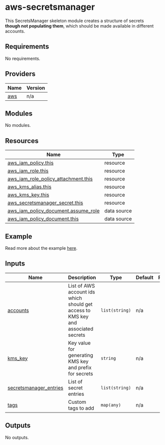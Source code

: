 # aws-secretsmanager

This SecretsManager skeleton module creates a structure of secrets **though not populating them**, which should be made available in different accounts.


<!-- BEGIN_TF_DOCS -->


## Requirements

No requirements.

## Providers

| Name | Version |
|------|---------|
| <a name="provider_aws"></a> [aws](#provider\_aws) | n/a |

## Modules

No modules.

## Resources

| Name | Type |
|------|------|
| [aws_iam_policy.this](https://registry.terraform.io/providers/hashicorp/aws/latest/docs/resources/iam_policy) | resource |
| [aws_iam_role.this](https://registry.terraform.io/providers/hashicorp/aws/latest/docs/resources/iam_role) | resource |
| [aws_iam_role_policy_attachment.this](https://registry.terraform.io/providers/hashicorp/aws/latest/docs/resources/iam_role_policy_attachment) | resource |
| [aws_kms_alias.this](https://registry.terraform.io/providers/hashicorp/aws/latest/docs/resources/kms_alias) | resource |
| [aws_kms_key.this](https://registry.terraform.io/providers/hashicorp/aws/latest/docs/resources/kms_key) | resource |
| [aws_secretsmanager_secret.this](https://registry.terraform.io/providers/hashicorp/aws/latest/docs/resources/secretsmanager_secret) | resource |
| [aws_iam_policy_document.assume_role](https://registry.terraform.io/providers/hashicorp/aws/latest/docs/data-sources/iam_policy_document) | data source |
| [aws_iam_policy_document.this](https://registry.terraform.io/providers/hashicorp/aws/latest/docs/data-sources/iam_policy_document) | data source |

## Example

Read more about the example [here](./examples/README.md).

## Inputs

| Name | Description | Type | Default | Required |
|------|-------------|------|---------|:--------:|
| <a name="input_accounts"></a> [accounts](#input\_accounts) | List of AWS account ids which should get access to KMS key and associated secrets | `list(string)` | n/a | yes |
| <a name="input_kms_key"></a> [kms\_key](#input\_kms\_key) | Key value for generating KMS key and prefix for secrets | `string` | n/a | yes |
| <a name="input_secretsmanager_entries"></a> [secretsmanager\_entries](#input\_secretsmanager\_entries) | List of secret entries | `list(string)` | n/a | yes |
| <a name="input_tags"></a> [tags](#input\_tags) | Custom tags to add | `map(any)` | n/a | yes |

## Outputs

No outputs.
<!-- END_TF_DOCS -->